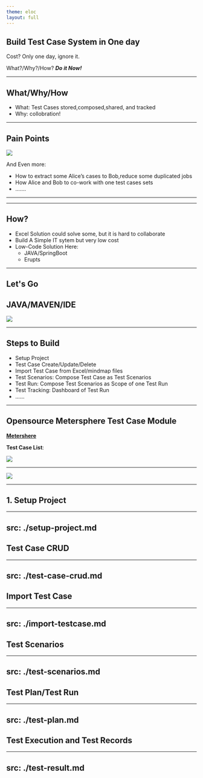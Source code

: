 ```yaml
---
theme: eloc
layout: full
---
```


## Build Test Case System in One day

Cost? Only one day, ignore it.

What?/Why?/How? 
***Do it Now!***

---

## What/Why/How

- What: Test Cases stored,composed,shared, and tracked
- Why:  collobration!

---

## Pain Points

![](/images/painpoints.png)

And Even more:

- How to extract some Alice’s cases to Bob,reduce some duplicated jobs
- How Alice and Bob to co-work with one test cases sets
- .......

---
---
## How?

- Excel Solution could solve some, but it is hard to collaborate
- Build A Simple IT sytem but very low cost
- Low-Code Solution Here:
  - JAVA/SpringBoot
  - Erupts

---

## Let's Go

JAVA/MAVEN/IDE
--- 

![](/images/tc-overview.png)

---
## Steps to Build

- Setup Project
- Test Case Create/Update/Delete
- Import Test Case from Excel/mindmap files
- Test Scenarios: Compose Test Case as Test Scenarios
- Test Run: Compose Test Scenarios as Scope of one Test Run
- Test Tracking: Dashboard of Test Run
- ......
---

## Opensource Metersphere Test Case Module

**[Metershere](https://cloud2.metersphere.com/#/setting/personsetting)**

**Test Case List**:

![](/images/metersphere-tc-list.png)

---

![](/images/ms-tc-add.png)

---


## 1. Setup Project

---
src: ./setup-project.md
---

## Test Case CRUD

---
src: ./test-case-crud.md
---

## Import Test Case

---
src: ./import-testcase.md
---

## Test Scenarios

---
src: ./test-scenarios.md
---

## Test Plan/Test Run

---
src: ./test-plan.md
---

## Test Execution and Test Records


---
src: ./test-result.md
---
